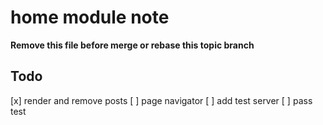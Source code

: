 # home module note

**Remove this file before merge or rebase this topic branch**

## Todo

[x] render and remove posts
[ ] page navigator
[ ] add test server
[ ] pass test
